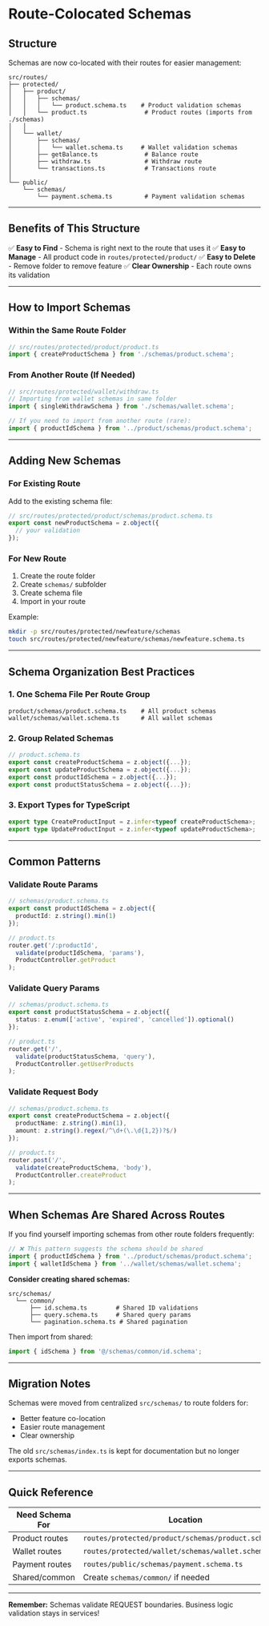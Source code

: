 # Route-Colocated Schemas

## Structure

Schemas are now co-located with their routes for easier management:

```
src/routes/
├── protected/
│   ├── product/
│   │   ├── schemas/
│   │   │   └── product.schema.ts    # Product validation schemas
│   │   └── product.ts                # Product routes (imports from ./schemas)
│   │
│   └── wallet/
│       ├── schemas/
│       │   └── wallet.schema.ts     # Wallet validation schemas
│       ├── getBalance.ts             # Balance route
│       ├── withdraw.ts               # Withdraw route
│       └── transactions.ts           # Transactions route
│
└── public/
    └── schemas/
        └── payment.schema.ts         # Payment validation schemas
```

---

## Benefits of This Structure

✅ **Easy to Find** - Schema is right next to the route that uses it
✅ **Easy to Manage** - All product code in `routes/protected/product/`
✅ **Easy to Delete** - Remove folder to remove feature
✅ **Clear Ownership** - Each route owns its validation

---

## How to Import Schemas

### Within the Same Route Folder
```typescript
// src/routes/protected/product/product.ts
import { createProductSchema } from './schemas/product.schema';
```

### From Another Route (If Needed)
```typescript
// src/routes/protected/wallet/withdraw.ts
// Importing from wallet schemas in same folder
import { singleWithdrawSchema } from './schemas/wallet.schema';

// If you need to import from another route (rare):
import { productIdSchema } from '../product/schemas/product.schema';
```

---

## Adding New Schemas

### For Existing Route
Add to the existing schema file:
```typescript
// src/routes/protected/product/schemas/product.schema.ts
export const newProductSchema = z.object({
  // your validation
});
```

### For New Route
1. Create the route folder
2. Create `schemas/` subfolder
3. Create schema file
4. Import in your route

Example:
```bash
mkdir -p src/routes/protected/newfeature/schemas
touch src/routes/protected/newfeature/schemas/newfeature.schema.ts
```

---

## Schema Organization Best Practices

### 1. One Schema File Per Route Group
```
product/schemas/product.schema.ts    # All product schemas
wallet/schemas/wallet.schema.ts      # All wallet schemas
```

### 2. Group Related Schemas
```typescript
// product.schema.ts
export const createProductSchema = z.object({...});
export const updateProductSchema = z.object({...});
export const productIdSchema = z.object({...});
export const productStatusSchema = z.object({...});
```

### 3. Export Types for TypeScript
```typescript
export type CreateProductInput = z.infer<typeof createProductSchema>;
export type UpdateProductInput = z.infer<typeof updateProductSchema>;
```

---

## Common Patterns

### Validate Route Params
```typescript
// schemas/product.schema.ts
export const productIdSchema = z.object({
  productId: z.string().min(1)
});

// product.ts
router.get('/:productId', 
  validate(productIdSchema, 'params'),
  ProductController.getProduct
);
```

### Validate Query Params
```typescript
// schemas/product.schema.ts
export const productStatusSchema = z.object({
  status: z.enum(['active', 'expired', 'cancelled']).optional()
});

// product.ts
router.get('/', 
  validate(productStatusSchema, 'query'),
  ProductController.getUserProducts
);
```

### Validate Request Body
```typescript
// schemas/product.schema.ts
export const createProductSchema = z.object({
  productName: z.string().min(1),
  amount: z.string().regex(/^\d+(\.\d{1,2})?$/)
});

// product.ts
router.post('/', 
  validate(createProductSchema, 'body'),
  ProductController.createProduct
);
```

---

## When Schemas Are Shared Across Routes

If you find yourself importing schemas from other route folders frequently:

```typescript
// ❌ This pattern suggests the schema should be shared
import { productIdSchema } from '../product/schemas/product.schema';
import { walletIdSchema } from '../wallet/schemas/wallet.schema';
```

**Consider creating shared schemas:**
```
src/schemas/
  └── common/
      ├── id.schema.ts        # Shared ID validations
      ├── query.schema.ts     # Shared query params
      └── pagination.schema.ts # Shared pagination
```

Then import from shared:
```typescript
import { idSchema } from '@/schemas/common/id.schema';
```

---

## Migration Notes

Schemas were moved from centralized `src/schemas/` to route folders for:
- Better feature co-location
- Easier route management
- Clear ownership

The old `src/schemas/index.ts` is kept for documentation but no longer exports schemas.

---

## Quick Reference

| Need Schema For | Location |
|----------------|----------|
| Product routes | `routes/protected/product/schemas/product.schema.ts` |
| Wallet routes | `routes/protected/wallet/schemas/wallet.schema.ts` |
| Payment routes | `routes/public/schemas/payment.schema.ts` |
| Shared/common | Create `schemas/common/` if needed |

---

**Remember:** Schemas validate REQUEST boundaries. Business logic validation stays in services!

